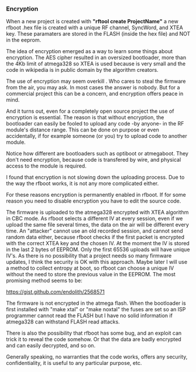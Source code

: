 ### Εncryption

When a new project is created with **"rftool create ProjectName"** a new rfboot .hex file is created
with a unique RF channel, SyncWord, and XTEA key. These paramaters are stored in the FLASH (inside the hex file)
and NOT in the eeprom.

The idea of encryption emerged as a way to learn some things about encryption. The AES
cipher resulted in an oversized bootloader, more than the 4Kb limit of atmega328 so XTEA
is used because is very small and the code in wikipedia is in public domain by the
algorithm creators.

The use of encryption may seem overkill . Who cares to steal the firmware from the air, you may ask.
In most cases the answer is nobody.
But for a commercial project this can be a concern, and encryption offers peace in mind.

And it turns out,  even for a completely open
source project the use of encryption is essential. The reason is that without encryption,
the bootloader can easily be fooled to upload any code -by anyone- in the RF module's distance range.
This can be done on purpose or even accidentally, if for example someone (or you) try to upload
code to another module.

Notice how different are bootloaders such as optiboot or atmegaboot.
They don't need encryption, because code is transfered by wire, and
physical access to the module is required.

I found that encryption is not slowing down the uploading process.
Due to the way the rfboot works, it is not any more complicated either.

For these reasons encryption is permanently enabled in rfboot. If for some reason you need
to disable encryption you have to edit the source code.

The firmware is uploaded to the atmega328 encrypted with XTEA algorithm in CBC mode.
As rfboot selects a different IV at every session, even if we upload the same file several times,
the data on the air will be different every time. An "attacker" cannot use an old recorded
session, and cannot send random data either, because rfboot checks if the first
packet is encrypted with the correct XTEA key and the chosen IV. At the moment the IV is stored
in the last 2 bytes of EEPROM. Only the first 65536 uploads will have unique IV's. As there
is no possibility that a project needs so many firmware updates, I think the security
is OK with this approach.
Maybe later I will use a method to collect entropy at boot, so rfboot can choose a unique IV
without the need to store the previous value in the EEPROM.
The most promising method seems to be:

https://gist.github.com/endolith/2568571

The firmware is not encrypted in the atmega flash. When the bootloader is first installed with
"make xtal" or "make noxtal" the fuses are set so an ISP programmer cannot read the FLASH
but I have no solid information if atmega328 can withstand FLASH read attacks.

There is also the possibility that rfboot has some bug, and an exploit can trick it to
reveal the code somehow. Or that the data are badly encrypted and can easily decrypted, and so on.

Generally speaking, no warranties that the code works, offers any security, confidentiality,
it is useful to any particular purpose, etc.
